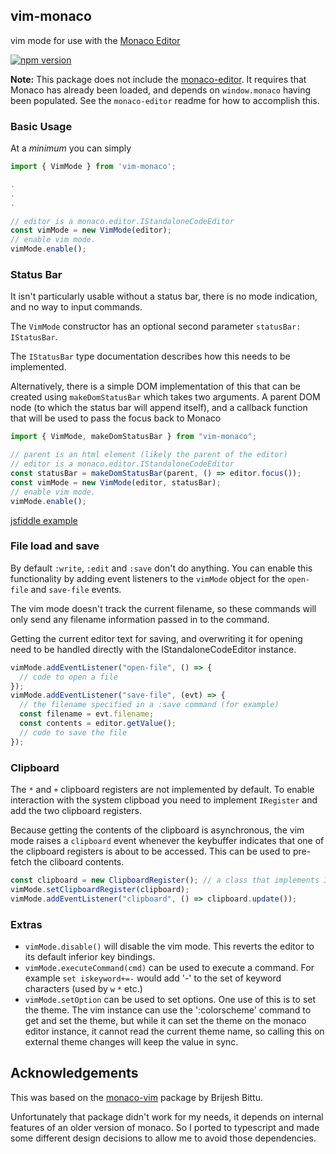 ## vim-monaco

vim mode for use with the [Monaco Editor](https://microsoft.github.io/monaco-editor/)

[![npm version](https://badge.fury.io/js/vim-monaco.svg)](https://npmjs.com/package/vim-monaco)

**Note:** This package does not include the [monaco-editor](https://npmjs.org/package/monaco-editor). It requires that Monaco has already been loaded, and depends on `window.monaco` having been populated. See the `monaco-editor` readme for how to accomplish this.

### Basic Usage

At a _minimum_ you can simply

```typescript
import { VimMode } from 'vim-monaco';

.
.
.

// editor is a monaco.editor.IStandaloneCodeEditor
const vimMode = new VimMode(editor);
// enable vim mode.
vimMode.enable();
```

### Status Bar

It isn't particularly usable without a status bar, there is no mode indication, and no way to input commands.

The `VimMode` constructor has an optional second parameter `statusBar: IStatusBar`.

The `IStatusBar` type documentation describes how this needs to be implemented.

Alternatively, there is a simple DOM implementation of this that can be created
using `makeDomStatusBar` which takes two arguments. A parent DOM node (to which the status bar will append itself), and a callback function that will be used to pass the focus back to Monaco

```typescript
import { VimMode, makeDomStatusBar } from "vim-monaco";

// parent is an html element (likely the parent of the editor)
// editor is a monaco.editor.IStandaloneCodeEditor
const statusBar = makeDomStatusBar(parent, () => editor.focus());
const vimMode = new VimMode(editor, statusBar);
// enable vim mode.
vimMode.enable();
```

[jsfiddle example](https://jsfiddle.net/na4kLj0v/5/)

### File load and save

By default `:write`, `:edit` and `:save` don't do anything. You can enable this functionality by adding event listeners to the `vimMode` object for the `open-file` and `save-file` events.

The vim mode doesn't track the current filename, so these commands will only send any filename information passed in to the command.

Getting the current editor text for saving, and overwriting it for opening need to be handled directly with the IStandaloneCodeEditor instance.

```typescript
vimMode.addEventListener("open-file", () => {
  // code to open a file
});
vimMode.addEventListener("save-file", (evt) => {
  // the filename specified in a :save command (for example)
  const filename = evt.filename;
  const contents = editor.getValue();
  // code to save the file
});
```

### Clipboard

The `*` and `+` clipboard registers are not implemented by default. To enable interaction with the system clipboad you need to implement `IRegister` and add the two clipboard registers.

Because getting the contents of the clipboard is asynchronous, the vim mode raises a `clipboard` event whenever the keybuffer indicates that one of the clipboard registers is about to be accessed. This can be used to pre-fetch the cliboard contents.

```typescript
const clipboard = new ClipboardRegister(); // a class that implements IRegister
vimMode.setClipboardRegister(clipboard);
vimMode.addEventListener("clipboard", () => clipboard.update());
```

### Extras

- `vimMode.disable()` will disable the vim mode. This reverts the editor to its default inferior key bindings.
- `vimMode.executeCommand(cmd)` can be used to execute a command. For example `set iskeyword+=-` would add '-' to the set of keyword characters (used by `w` `*` etc.)
- `vimMode.setOption` can be used to set options. One use of this is to set the theme. The vim instance can use the ':colorscheme' command to get and set the theme, but while it can set the theme on the monaco editor instance, it cannot read the current theme name, so calling this on external theme changes will keep the value in sync.

## Acknowledgements

This was based on the [monaco-vim](https://github.com/brijeshb42/monaco-vim)
package by Brijesh Bittu.

Unfortunately that package didn't work for my needs, it depends on internal
features of an older version of monaco. So I ported to typescript and made some
different design decisions to allow me to avoid those dependencies.
